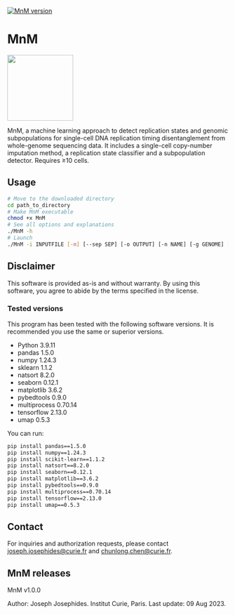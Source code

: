[![MnM version](https://img.shields.io/badge/release-1.0.0-blue)](https://github.com/CL-CHEN-Lab/MnM/releases/latest)

# MnM

<img src="https://xfer.curie.fr/get/nil/DYswdDZesK2/MnM.logo.png" width="150" height="150" />

MnM, a machine learning approach to detect replication states and genomic subpopulations for single-cell DNA replication timing disentanglement from whole-genome sequencing data. It includes a single-cell copy-number imputation method, a replication state classifier and a subpopulation detector.
Requires ≥10 cells.

## Usage

```bash
# Move to the downloaded directory
cd path_to_directory
# Make MnM executable
chmod +x MnM
# See all options and explanations
./MnM -h
# Launch
./MnM -i INPUTFILE [-m] [--sep SEP] [-o OUTPUT] [-n NAME] [-g GENOME] [-w WINDOWSIZE] [--seed SEED] [--maxcells MAXCELLS] [-r] [-s] [--cpu CPU] [--CNcol CNCOL] [--Cellcol CELLCOL] [--groups GROUPS] [-p] [-b] [-v] [-h]
```

## Disclaimer

This software is provided as-is and without warranty. By using this software, you agree to abide by the terms specified in the license.

### Tested versions

This program has been tested with the following software versions. It is recommended you use the same or superior versions.
* Python 3.9.11
* pandas 1.5.0
* numpy 1.24.3
* sklearn 1.1.2
* natsort 8.2.0
* seaborn 0.12.1
* matplotlib 3.6.2
* pybedtools 0.9.0
* multiprocess 0.70.14
* tensorflow 2.13.0
* umap 0.5.3

You can run:
```bash
pip install pandas==1.5.0
pip install numpy==1.24.3
pip install scikit-learn==1.1.2
pip install natsort==8.2.0
pip install seaborn==0.12.1
pip install matplotlib==3.6.2
pip install pybedtools==0.9.0
pip install multiprocess==0.70.14
pip install tensorflow==2.13.0
pip install umap==0.5.3
```

## Contact

For inquiries and authorization requests, please contact [joseph.josephides@curie.fr](mailto:joseph.josephides@curie.fr) and [chunlong.chen@curie.fr](mailto:chunlong.chen@curie.fr).

## MnM releases

MnM v1.0.0

Author: Joseph Josephides.
Institut Curie, Paris.
Last update: 09 Aug 2023.
